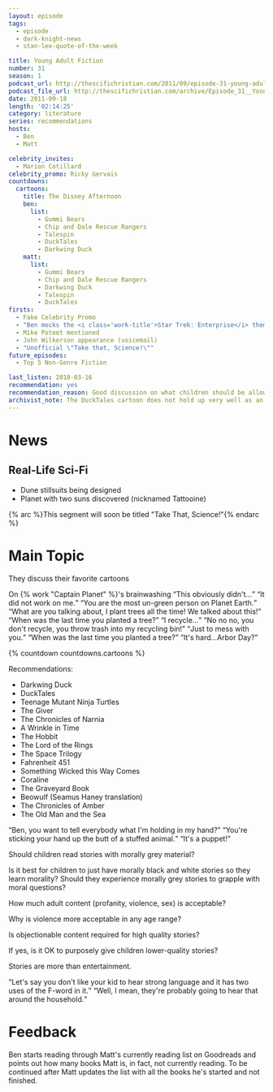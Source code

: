 ```yaml
---
layout: episode
tags:
  - episode
  - dark-knight-news 
  - stan-lee-quote-of-the-week

title: Young Adult Fiction
number: 31
season: 1
podcast_url: http://thescifichristian.com/2011/09/episode-31-young-adult-fiction/
podcast_file_url: http://thescifichristian.com/archive/Episode_31__Young_Adult_Fiction.mp3
date: 2011-09-18
length: '02:14:25'
category: literature
series: recommendations
hosts:
  - Ben
  - Matt

celebrity_invites: 
  - Marion Cotillard 
celebrity_promo: Ricky Gervais
countdowns:
  cartoons:
    title: The Disney Afternoon
    ben:
      list:
        - Gummi Bears
        - Chip and Dale Rescue Rangers
        - Talespin
        - DuckTales
        - Darkwing Duck
    matt: 
      list:
        - Gummi Bears
        - Chip and Dale Rescue Rangers
        - Darkwing Duck
        - Talespin
        - DuckTales
firsts: 
  - Fake Celebrity Promo
  - "Ben mocks the <i class='work-title'>Star Trek: Enterprise</i> theme song"
  - Mike Poteet mentioned
  - John Wilkerson appearance (voicemail)
  - "Unofficial \"Take that, Science!\""
future_episodes: 
  - Top 5 Non-Genre Fiction

last_listen: 2018-03-16
recommendation: yes
recommendation_reason: Good discussion on what children should be allowed to read.
archivist_note: The DuckTales cartoon does not hold up very well as an adult, but the comics written by Carl Barks absolutely do.
---
```

# News

## Real-Life Sci-Fi
- Dune stillsuits being designed
- Planet with two suns discovered (nicknamed Tattooine) 

{% arc %}This segment will soon be titled "Take That, Science!"{% endarc %}



# Main Topic
They discuss their favorite cartoons 

<div class="quote">
  <span class="quote-context is-size-6">On {% work "Captain Planet" %}'s brainwashing</span>
  <q class="ben">This obviously didn't...</q>
  <q class="matt">It did not work on me.</q>
  <q class="ben">You are the most un-green person on Planet Earth.</q>
  <q class="matt">What are you talking about, I plant trees all the time! We talked about this!</q>
  <q class="ben">When was the last time you planted a tree?</q>
  <q class="matt">I recycle...</q>
  <q class="ben">No no no, you don't recycle, you throw trash into my recycling bin!</q>
  <q class="matt">Just to mess with you.</q>
  <q class="ben">When was the last time you planted a tree?</q>
  <q class="matt">It's hard...Arbor Day?</q>
</div>
 
{% countdown countdowns.cartoons %}

Recommendations:
- Darkwing Duck
- DuckTales
- Teenage Mutant Ninja Turtles 
- The Giver
- The Chronicles of Narnia 
- A Wrinkle in Time
- The Hobbit
- The Lord of the Rings
- The Space Trilogy
- Fahrenheit 451
- Something Wicked this Way Comes
- Coraline
- The Graveyard Book
- Beowulf (Seamus Haney translation) 
- The Chronicles of Amber 
- The Old Man and the Sea

<div class="quote">
  <span class="quote-context is-size-6"></span>
  <q class="matt">Ben, you want to tell everybody what I'm holding in my hand?</q>
  <q class="ben">You're sticking your hand up the butt of a stuffed animal.</q>
  <q class="matt">It's a puppet!</q>
</div>

Should children read stories with morally grey material? 

Is it best for children to just have morally black and white stories so they learn morality? Should they experience morally grey stories to grapple with moral questions?

How much adult content (profanity, violence, sex) is acceptable? 

Why is violence more acceptable in any age range?

Is objectionable content required for high quality stories? 

If yes, is it OK to purposely give children lower-quality stories? 

Stories are more than entertainment.

<div class="quote">
  <span class="quote-context is-size-6"></span>
  <q class="ben">Let's say you don't like your kid to hear strong language and it has two uses of the F-word in it.</q>
  <q class="matt">Well, I mean, they're probably going to hear that around the household.</q>
</div>

# Feedback
Ben starts reading through Matt's currently reading list on Goodreads and points out how many books Matt is, in fact, not currently reading. To be continued after Matt updates the list with all the books he's started and not finished.